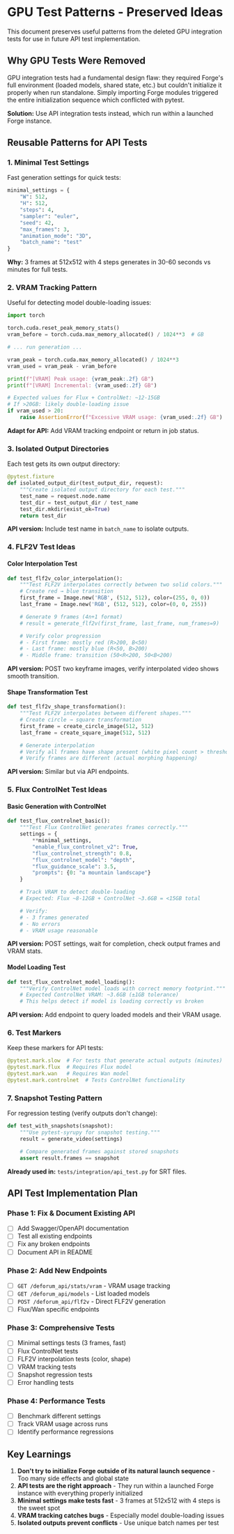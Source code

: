 # GPU Test Patterns - Preserved Ideas

This document preserves useful patterns from the deleted GPU integration tests for use in future API test implementation.

## Why GPU Tests Were Removed

GPU integration tests had a fundamental design flaw: they required Forge's full environment (loaded models, shared state, etc.) but couldn't initialize it properly when run standalone. Simply importing Forge modules triggered the entire initialization sequence which conflicted with pytest.

**Solution:** Use API integration tests instead, which run within a launched Forge instance.

## Reusable Patterns for API Tests

### 1. Minimal Test Settings

Fast generation settings for quick tests:
```python
minimal_settings = {
    "W": 512,
    "H": 512,
    "steps": 4,
    "sampler": "euler",
    "seed": 42,
    "max_frames": 3,
    "animation_mode": "3D",
    "batch_name": "test"
}
```

**Why:** 3 frames at 512x512 with 4 steps generates in 30-60 seconds vs minutes for full tests.

### 2. VRAM Tracking Pattern

Useful for detecting model double-loading issues:
```python
import torch

torch.cuda.reset_peak_memory_stats()
vram_before = torch.cuda.max_memory_allocated() / 1024**3  # GB

# ... run generation ...

vram_peak = torch.cuda.max_memory_allocated() / 1024**3
vram_used = vram_peak - vram_before

print(f"[VRAM] Peak usage: {vram_peak:.2f} GB")
print(f"[VRAM] Incremental: {vram_used:.2f} GB")

# Expected values for Flux + ControlNet: ~12-15GB
# If >20GB: likely double-loading issue
if vram_used > 20:
    raise AssertionError(f"Excessive VRAM usage: {vram_used:.2f} GB")
```

**Adapt for API:** Add VRAM tracking endpoint or return in job status.

### 3. Isolated Output Directories

Each test gets its own output directory:
```python
@pytest.fixture
def isolated_output_dir(test_output_dir, request):
    """Create isolated output directory for each test."""
    test_name = request.node.name
    test_dir = test_output_dir / test_name
    test_dir.mkdir(exist_ok=True)
    return test_dir
```

**API version:** Include test name in `batch_name` to isolate outputs.

### 4. FLF2V Test Ideas

#### Color Interpolation Test
```python
def test_flf2v_color_interpolation():
    """Test FLF2V interpolates correctly between two solid colors."""
    # Create red → blue transition
    first_frame = Image.new('RGB', (512, 512), color=(255, 0, 0))
    last_frame = Image.new('RGB', (512, 512), color=(0, 0, 255))

    # Generate 9 frames (4n+1 format)
    # result = generate_flf2v(first_frame, last_frame, num_frames=9)

    # Verify color progression
    # - First frame: mostly red (R>200, B<50)
    # - Last frame: mostly blue (R<50, B>200)
    # - Middle frame: transition (50<R<200, 50<B<200)
```

**API version:** POST two keyframe images, verify interpolated video shows smooth transition.

#### Shape Transformation Test
```python
def test_flf2v_shape_transformation():
    """Test FLF2V interpolates between different shapes."""
    # Create circle → square transformation
    first_frame = create_circle_image(512, 512)
    last_frame = create_square_image(512, 512)

    # Generate interpolation
    # Verify all frames have shape present (white pixel count > threshold)
    # Verify frames are different (actual morphing happening)
```

**API version:** Similar but via API endpoints.

### 5. Flux ControlNet Test Ideas

#### Basic Generation with ControlNet
```python
def test_flux_controlnet_basic():
    """Test Flux ControlNet generates frames correctly."""
    settings = {
        **minimal_settings,
        "enable_flux_controlnet_v2": True,
        "flux_controlnet_strength": 0.8,
        "flux_controlnet_model": "depth",
        "flux_guidance_scale": 3.5,
        "prompts": {0: "a mountain landscape"}
    }

    # Track VRAM to detect double-loading
    # Expected: Flux ~8-12GB + ControlNet ~3.6GB = <15GB total

    # Verify:
    # - 3 frames generated
    # - No errors
    # - VRAM usage reasonable
```

**API version:** POST settings, wait for completion, check output frames and VRAM stats.

#### Model Loading Test
```python
def test_flux_controlnet_model_loading():
    """Verify ControlNet model loads with correct memory footprint."""
    # Expected ControlNet VRAM: ~3.6GB (±1GB tolerance)
    # This helps detect if model is loading correctly vs broken
```

**API version:** Add endpoint to query loaded models and their VRAM usage.

### 6. Test Markers

Keep these markers for API tests:
```python
@pytest.mark.slow  # For tests that generate actual outputs (minutes)
@pytest.mark.flux  # Requires Flux model
@pytest.mark.wan   # Requires Wan model
@pytest.mark.controlnet  # Tests ControlNet functionality
```

### 7. Snapshot Testing Pattern

For regression testing (verify outputs don't change):
```python
def test_with_snapshots(snapshot):
    """Use pytest-syrupy for snapshot testing."""
    result = generate_video(settings)

    # Compare generated frames against stored snapshots
    assert result.frames == snapshot
```

**Already used in:** `tests/integration/api_test.py` for SRT files.

## API Test Implementation Plan

### Phase 1: Fix & Document Existing API
- [ ] Add Swagger/OpenAPI documentation
- [ ] Test all existing endpoints
- [ ] Fix any broken endpoints
- [ ] Document API in README

### Phase 2: Add New Endpoints
- [ ] `GET /deforum_api/stats/vram` - VRAM usage tracking
- [ ] `GET /deforum_api/models` - List loaded models
- [ ] `POST /deforum_api/flf2v` - Direct FLF2V generation
- [ ] Flux/Wan specific endpoints

### Phase 3: Comprehensive Tests
- [ ] Minimal settings tests (3 frames, fast)
- [ ] Flux ControlNet tests
- [ ] FLF2V interpolation tests (color, shape)
- [ ] VRAM tracking tests
- [ ] Snapshot regression tests
- [ ] Error handling tests

### Phase 4: Performance Tests
- [ ] Benchmark different settings
- [ ] Track VRAM usage across runs
- [ ] Identify performance regressions

## Key Learnings

1. **Don't try to initialize Forge outside of its natural launch sequence** - Too many side effects and global state
2. **API tests are the right approach** - They run within a launched Forge instance with everything properly initialized
3. **Minimal settings make tests fast** - 3 frames at 512x512 with 4 steps is the sweet spot
4. **VRAM tracking catches bugs** - Especially model double-loading issues
5. **Isolated outputs prevent conflicts** - Use unique batch names per test
